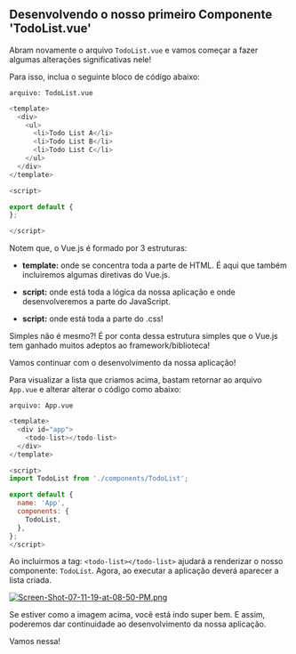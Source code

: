 ## Desenvolvendo o nosso primeiro Componente 'TodoList.vue'

Abram novamente o arquivo `TodoList.vue` e vamos começar a fazer algumas alterações significativas nele!

Para isso, inclua o seguinte bloco de código abaixo:

`arquivo: TodoList.vue`

```javascript
<template>
  <div>
    <ul>
      <li>Todo List A</li>
      <li>Todo List B</li>
      <li>Todo List C</li>
    </ul>
  </div>
</template>

<script>

export default {
};

</script>

```

Notem que, o Vue.js é formado por 3 estruturas:

* **template:** onde se concentra toda a parte de HTML. É aqui que também incluiremos algumas diretivas do Vue.js.

* **script:** onde está toda a lógica da nossa aplicação e onde desenvolveremos a parte do JavaScript.

* **script:** onde está toda a parte do .css!

Simples não é mesmo?! É por conta dessa estrutura simples que o Vue.js tem ganhado muitos adeptos ao framework/biblioteca!

Vamos continuar com o desenvolvimento da nossa aplicação!

Para visualizar a lista que criamos acima, bastam retornar ao arquivo `App.vue` e alterar alterar o código como abaixo:

`arquivo: App.vue`

```javascript
<template>
  <div id="app">
    <todo-list></todo-list>
  </div>
</template>

<script>
import TodoList from './components/TodoList';

export default {
  name: 'App',
  components: {
    TodoList,
  },
};
</script>

```

Ao incluirmos a tag: `<todo-list></todo-list>` ajudará a renderizar o nosso componente: `TodoList`. Agora, ao executar a aplicação deverá aparecer a lista criada.

[![Screen-Shot-07-11-19-at-08-50-PM.png](https://i.postimg.cc/KvHNX54c/Screen-Shot-07-11-19-at-08-50-PM.png)](https://postimg.cc/QHc511pv)

Se estiver como a imagem acima, você está indo super bem. E assim, poderemos dar continuidade ao desenvolvimento da nossa aplicação.

Vamos nessa!